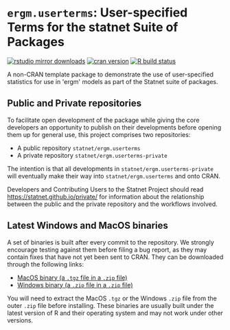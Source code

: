 # `ergm.userterms`: User-specified Terms for the statnet Suite of Packages

[![rstudio mirror downloads](https://cranlogs.r-pkg.org/badges/ergm.userterms?color=2ED968)](https://cranlogs.r-pkg.org/)
[![cran version](https://www.r-pkg.org/badges/version/ergm.userterms)](https://cran.r-project.org/package=ergm.userterms)
[![R build status](https://github.com/statnet/ergm.userterms/workflows/R-CMD-check/badge.svg)](https://github.com/statnet/ergm.userterms/actions)

A non-CRAN template package to demonstrate the use of user-specified statistics for use in 'ergm' models as part of the Statnet suite of packages.

## Public and Private repositories

To facilitate open development of the package while giving the core developers an opportunity to publish on their developments before opening them up for general use, this project comprises two repositories:
* A public repository `statnet/ergm.userterms`
* A private repository `statnet/ergm.userterms-private`

The intention is that all developments in `statnet/ergm.userterms-private` will eventually make their way into `statnet/ergm.userterms` and onto CRAN.

Developers and Contributing Users to the Statnet Project should read https://statnet.github.io/private/ for information about the relationship between the public and the private repository and the workflows involved.

## Latest Windows and MacOS binaries

A set of binaries is built after every commit to the repository. We strongly encourage testing against them before filing a bug report, as they may contain fixes that have not yet been sent to CRAN. They can be downloaded through the following links:

* [MacOS binary (a `.tgz` file in a `.zip` file)](https://nightly.link/statnet/ergm.userterms/workflows/R-CMD-check.yaml/master/macOS-rrelease-binaries.zip)
* [Windows binary (a `.zip` file in a `.zip` file)](https://nightly.link/statnet/ergm.userterms/workflows/R-CMD-check.yaml/master/Windows-rrelease-binaries.zip)

You will need to extract the MacOS `.tgz` or the Windows `.zip` file from the outer `.zip` file before installing. These binaries are usually built under the latest version of R and their operating system and may not work under other versions.
